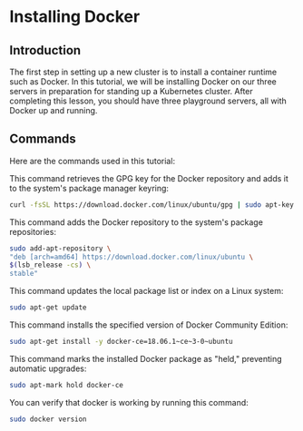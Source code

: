 
# Installing Docker

## Introduction 
The first step in setting up a new cluster is to install a container runtime such as Docker. In this tutorial, we will be installing Docker on our three servers in preparation for standing up a Kubernetes cluster. After completing this lesson, you should have three playground servers, all with Docker up and running.

## Commands

Here are the commands used in this tutorial:

This command retrieves the GPG key for the Docker repository and adds it to the system's package manager keyring:
```bash
curl -fsSL https://download.docker.com/linux/ubuntu/gpg | sudo apt-key add -
```

This command adds the Docker repository to the system's package repositories:
```bash
sudo add-apt-repository \
"deb [arch=amd64] https://download.docker.com/linux/ubuntu \
$(lsb_release -cs) \
stable"
```

This command updates the local package list or index on a Linux system:
```bash
sudo apt-get update
```

This command installs the specified version of Docker Community Edition:
```bash
sudo apt-get install -y docker-ce=18.06.1~ce~3-0~ubuntu
```

This command marks the installed Docker package as "held," preventing automatic upgrades:
```bash
sudo apt-mark hold docker-ce
```

You can verify that docker is working by running this command:

```bash
sudo docker version
```